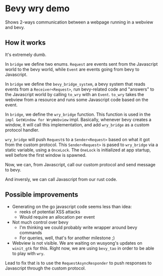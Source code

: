 # Bevy wry demo

Shows 2-ways communication between a webpage running in a webview and bevy.

## How it works

It's extremely dumb.

In `bridge` we define two enums. `Request` are events sent from the Javascript
world to the bevy world, while `Event` are events going from bevy to Javascript.

In `bridge` we define the `bevy_bridge_system`, a bevy system that reads
events from a `Receiver<Request>`, run bevy-related code and "answers" to
the Javascript world by calling `to_wry` with an `Event`. `to_wry` takes the
webview from a resource and runs some Javascript code based on the event.

In `bridge`, we define the `wry_bridge` function. This function is used in the
`impl GetWindow for WryWebview` impl. Basically, whenever bevy creates a window,
it will call this implementation, and add `wry_bridge` as a custom protocol handler.

`wry_bridge` will push `Request`s to a `Sender<Request>` based on what it got
from the custom protocol. This `Sender<Request>` is pased to `wry_bridge` via
a static variable, using a `OnceLock`. The `OneLock` is initialized at app
startup, well before the first window is spawned.

Now, we can, from Javascript, call our custom protocol and send message to bevy.

And inversly, we can call Javascript from our rust code.

## Possible improvements

- Generating on the go javascript code seems less than idea:
  - reeks of potential XSS attacks
  - Would require an allocation per event
- Not much control over bevy
  - I'm thinking we could probably write wrapper around bevy commands
  - For queries, well, that's for another milestone ;)
- Webview is not visible. We are waiting on wusyong's updates on `winit_gtk`
  for this. Right now, we are using `bevy_tao` in order to be able to play with
  `wry`.

Lead to fix that is to use the `RequestAsyncResponder` to push responses to
Javascript through the custom protocol.